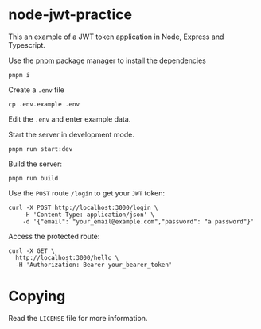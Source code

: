 # node-jwt-practice

This an example of a JWT token application in Node, Express and Typescript.

Use the [pnpm](https://pnpm.io/) package manager to install the dependencies

```
pnpm i
```

Create a `.env` file

```
cp .env.example .env
```

Edit the `.env` and enter example data.

Start the server in development mode.

```
pnpm run start:dev
```

Build the server:

```
pnpm run build
```

Use the `POST` route `/login` to get your `JWT` token:

```
curl -X POST http://localhost:3000/login \
    -H 'Content-Type: application/json' \
    -d '{"email": "your_email@example.com","password": "a password"}'
```

Access the protected route:

```
curl -X GET \
  http://localhost:3000/hello \
  -H 'Authorization: Bearer your_bearer_token'
```

# Copying

Read the `LICENSE` file for more information.

